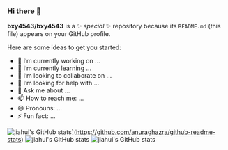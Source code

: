 ### Hi there 👋


**bxy4543/bxy4543** is a ✨ _special_ ✨ repository because its `README.md` (this file) appears on your GitHub profile.

Here are some ideas to get you started:

- 🔭 I’m currently working on ...
- 🌱 I’m currently learning ...
- 👯 I’m looking to collaborate on ...
- 🤔 I’m looking for help with ...
- 💬 Ask me about ...
- 📫 How to reach me: ...
- 😄 Pronouns: ...
- ⚡ Fun fact: ...



![jiahui's GitHub stats](https://github-readme-stats.vercel.app/api?username=bxy4543)](https://github.com/anuraghazra/github-readme-stats)
![jiahui's GitHub stats](https://github-readme-stats.vercel.app/api?username=bxy4543&show_icons=true)
![jiahui's GitHub stats](https://github-readme-stats.vercel.app/api?username=bxy4543&show_icons=true&theme=dark)
